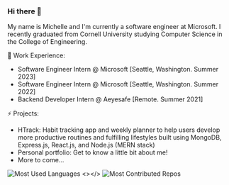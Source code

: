 ### Hi there 👋
My name is Michelle and I'm currently a software engineer at Microsoft. I recently graduated from Cornell University studying Computer Science in the College of Engineering. 

🔭 Work Experience: <br>
- Software Engineer Intern @ Microsoft [Seattle, Washington. Summer 2023]
- Software Engineer Intern @ Microsoft [Seattle, Washington. Summer 2022]
- Backend Developer Intern @ Aeyesafe [Remote. Summer 2021]

⚡ Projects:
- HTrack: Habit tracking app and weekly planner to help users develop more productive routines and fulfilling lifestyles built using MongoDB, Express.js, React.js, and Node.js (MERN stack)
- Personal portfolio: Get to know a little bit about me! 
- More to come...

![Most Used Languages](https://api.githubtrends.io/user/svg/michelleli01/langs?time_range=one_year&compact=True&theme=dark) <></> ![Most Contributed Repos](https://api.githubtrends.io/user/svg/michelleli01/repos?time_range=one_year&group=other&loc_metric=changed&theme=dark)
